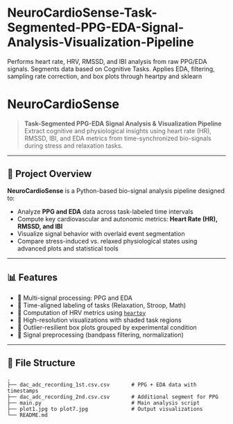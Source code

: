 # NeuroCardioSense-Task-Segmented-PPG-EDA-Signal-Analysis-Visualization-Pipeline
Performs heart rate, HRV, RMSSD, and IBI analysis from raw PPG/EDA signals. Segments data based on Cognitive Tasks. Applies EDA, filtering, sampling rate correction, and box plots through heartpy and sklearn
# NeuroCardioSense

> **Task-Segmented PPG-EDA Signal Analysis & Visualization Pipeline**  
> Extract cognitive and physiological insights using heart rate (HR), RMSSD, IBI, and EDA metrics from time-synchronized bio-signals during stress and relaxation tasks.

---

## 🧠 Project Overview

**NeuroCardioSense** is a Python-based bio-signal analysis pipeline designed to:

- Analyze **PPG and EDA** data across task-labeled time intervals
- Compute key cardiovascular and autonomic metrics: **Heart Rate (HR), RMSSD, and IBI**
- Visualize signal behavior with overlaid event segmentation
- Compare stress-induced vs. relaxed physiological states using advanced plots and statistical tools

---

## 📊 Features

- 🔹 Multi-signal processing: PPG and EDA
- 🔹 Time-aligned labeling of tasks (Relaxation, Stroop, Math)
- 🔹 Computation of HRV metrics using [`heartpy`](https://github.com/paulvangentcom/heartrate_analysis_python)
- 🔹 High-resolution visualizations with shaded task regions
- 🔹 Outlier-resilient box plots grouped by experimental condition
- 🔹 Signal preprocessing (bandpass filtering, normalization)

---

## 📁 File Structure

```text
.
├── dac_adc_recording_1st.csv.csv       # PPG + EDA data with timestamps
├── dac_adc_recording_2nd.csv.csv       # Additional segment for PPG
├── main.py                             # Main analysis script
├── plot1.jpg to plot7.jpg              # Output visualizations
└── README.md
